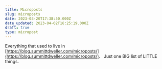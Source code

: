 ```yaml
---
title: Microposts
slug: microposts
date: 2023-03-20T17:38:50.000Z
date_updated: 2023-04-02T18:25:19.000Z
draft: true
type: micropost
---
```


Everything that used to live in [https://blog.summittdweller.com/microposts/](https://blog.summittdweller.com/microposts/).   Just one BIG list of LITTLE things.
